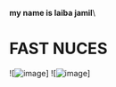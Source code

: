 **my name is laiba jamil**\
# FAST NUCES
![![image](https://github.com/user-attachments/assets/d6b85e87-efe6-4936-8d1b-20f32f6e2927)]
![![image](https://github.com/user-attachments/assets/e9d29de2-7943-4cdf-b78a-3c8889e16ac4)]
